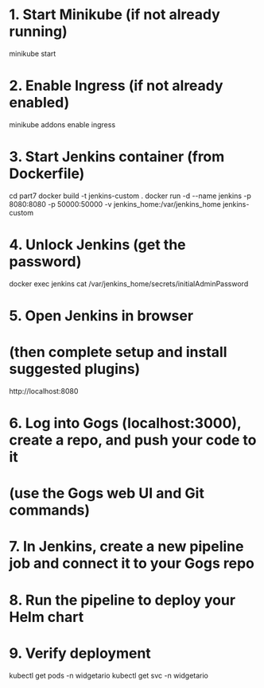 # 1. Start Minikube (if not already running)
minikube start

# 2. Enable Ingress (if not already enabled)
minikube addons enable ingress

# 3. Start Jenkins container (from Dockerfile)
cd part7
docker build -t jenkins-custom .
docker run -d --name jenkins -p 8080:8080 -p 50000:50000 -v jenkins_home:/var/jenkins_home jenkins-custom

# 4. Unlock Jenkins (get the password)
docker exec jenkins cat /var/jenkins_home/secrets/initialAdminPassword

# 5. Open Jenkins in browser
# (then complete setup and install suggested plugins)
http://localhost:8080

# 6. Log into Gogs (localhost:3000), create a repo, and push your code to it
# (use the Gogs web UI and Git commands)

# 7. In Jenkins, create a new pipeline job and connect it to your Gogs repo

# 8. Run the pipeline to deploy your Helm chart

# 9. Verify deployment
kubectl get pods -n widgetario
kubectl get svc -n widgetario
